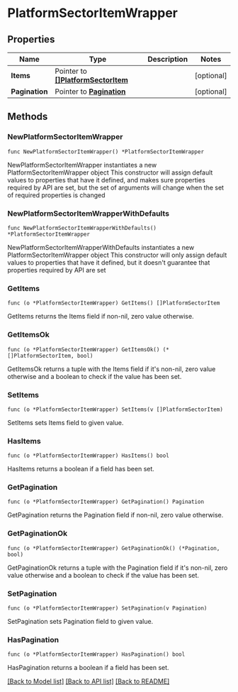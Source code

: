 # PlatformSectorItemWrapper

## Properties

Name | Type | Description | Notes
------------ | ------------- | ------------- | -------------
**Items** | Pointer to [**[]PlatformSectorItem**](PlatformSectorItem.md) |  | [optional] 
**Pagination** | Pointer to [**Pagination**](Pagination.md) |  | [optional] 

## Methods

### NewPlatformSectorItemWrapper

`func NewPlatformSectorItemWrapper() *PlatformSectorItemWrapper`

NewPlatformSectorItemWrapper instantiates a new PlatformSectorItemWrapper object
This constructor will assign default values to properties that have it defined,
and makes sure properties required by API are set, but the set of arguments
will change when the set of required properties is changed

### NewPlatformSectorItemWrapperWithDefaults

`func NewPlatformSectorItemWrapperWithDefaults() *PlatformSectorItemWrapper`

NewPlatformSectorItemWrapperWithDefaults instantiates a new PlatformSectorItemWrapper object
This constructor will only assign default values to properties that have it defined,
but it doesn't guarantee that properties required by API are set

### GetItems

`func (o *PlatformSectorItemWrapper) GetItems() []PlatformSectorItem`

GetItems returns the Items field if non-nil, zero value otherwise.

### GetItemsOk

`func (o *PlatformSectorItemWrapper) GetItemsOk() (*[]PlatformSectorItem, bool)`

GetItemsOk returns a tuple with the Items field if it's non-nil, zero value otherwise
and a boolean to check if the value has been set.

### SetItems

`func (o *PlatformSectorItemWrapper) SetItems(v []PlatformSectorItem)`

SetItems sets Items field to given value.

### HasItems

`func (o *PlatformSectorItemWrapper) HasItems() bool`

HasItems returns a boolean if a field has been set.

### GetPagination

`func (o *PlatformSectorItemWrapper) GetPagination() Pagination`

GetPagination returns the Pagination field if non-nil, zero value otherwise.

### GetPaginationOk

`func (o *PlatformSectorItemWrapper) GetPaginationOk() (*Pagination, bool)`

GetPaginationOk returns a tuple with the Pagination field if it's non-nil, zero value otherwise
and a boolean to check if the value has been set.

### SetPagination

`func (o *PlatformSectorItemWrapper) SetPagination(v Pagination)`

SetPagination sets Pagination field to given value.

### HasPagination

`func (o *PlatformSectorItemWrapper) HasPagination() bool`

HasPagination returns a boolean if a field has been set.


[[Back to Model list]](../README.md#documentation-for-models) [[Back to API list]](../README.md#documentation-for-api-endpoints) [[Back to README]](../README.md)


